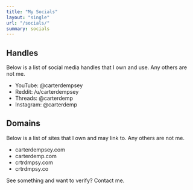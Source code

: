 ```yaml
---
title: "My Socials"
layout: "single"
url: "/socials/"
summary: socials
---
```

## Handles
Below is a list of social media handles that I own and use. Any others are not me. 
 - YouTube: @carterdempsey 
 - Reddit: /u/carterdempsey
 - Threads: @carterdemp
 - Instagram: @carterdemp

## Domains
Below is a list of sites that I own and may link to. Any others are not me. 
- carterdempsey.com
- carterdemp.com
- crtrdmpsy.com
- crtrdmpsy.co

See something and want to verify? Contact me. 